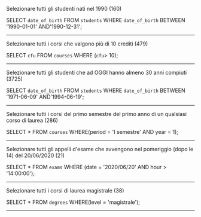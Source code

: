 Selezionare tutti gli studenti nati nel 1990 (160)

SELECT `date_of_birth` FROM `students` WHERE `date_of_birth` BETWEEN '1990-01-01' AND'1990-12-31';
<!-- dopo aver selezionato le date di nascita degli studenti setto la ricerca tra il primo giorno del 1990 e l'ultimo giorno del 1990 -->
--------------------------------------------------

Selezionare tutti i corsi che valgono più di 10 crediti (479)

SELECT `cfu` FROM `courses` WHERE (`cfu`> 10);
<!-- dopo aver selezionato cfu in corsi voglio vedere tutti i cfu > 10 -->
--------------------------------------------------

Selezionare tutti gli studenti che ad OGGI hanno almeno 30 anni compiuti (3725)

SELECT `date_of_birth` FROM `students` WHERE `date_of_birth` BETWEEN '1971-06-09' AND'1994-06-19';
<!-- dopo aver selezionato le date di nascita degli studenti setto la ricerca dallo studente più anziano e chi compie i 30 anni oggi -->
--------------------------------------------------

Selezionare tutti i corsi del primo semestre del primo anno di un qualsiasi corso di laurea (286)

SELECT * FROM `courses` WHERE(period = 'I semestre' AND year = 1);
<!-- dopo aver selezionato tutto in corsi prendo tutti i period = 'I semestre' e year = 1 -->
<!-- OCCHIO CHE '' E `` NON SONO UGUALI -->
--------------------------------------------------

Selezionare tutti gli appelli d'esame che avvengono nel pomeriggio (dopo le 14) del 20/06/2020 (21)

SELECT * FROM `exams` WHERE (date = '2020/06/20' AND hour > '14:00:00');
<!-- dopo aver selezionato tutto in esami prendo tutti gli appelli d'esame svolti dopo le 14 del 20-06-2020 -->
--------------------------------------------------

Selezionare tutti i corsi di laurea magistrale (38)

SELECT * FROM `degrees` WHERE(level = 'magistrale');
<!-- dopo aver selezionato tutto in degrees prendo tutti i corsi di laurea di level = magistrale -->
--------------------------------------------------


